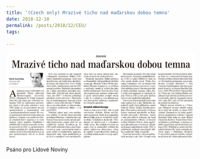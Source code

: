 ```yaml
---
title: '(Czech only) Mrazivé ticho nad maďarskou dobou temna'
date: 2018-12-10
permalink: /posts/2018/12/CEU/
tags:

---
```


<img src="images/LN clanek.png" alt="hi" class="inline"/>

Psáno pro Lidové Noviny
